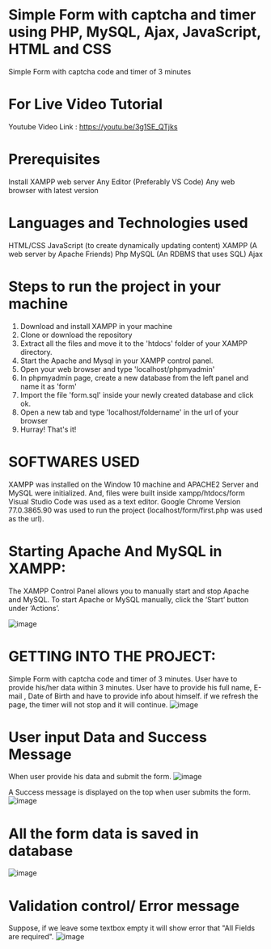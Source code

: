 # Simple Form with captcha and timer using PHP, MySQL, Ajax, JavaScript, HTML and CSS
Simple Form with captcha code and timer of 3 minutes

# For Live Video Tutorial
Youtube Video Link : https://youtu.be/3g1SE_QTjks

# Prerequisites
Install XAMPP web server
Any Editor (Preferably VS Code)
Any web browser with latest version

# Languages and Technologies used
HTML/CSS
JavaScript (to create dynamically updating content)
XAMPP (A web server by Apache Friends)
Php
MySQL (An RDBMS that uses SQL)
Ajax

# Steps to run the project in your machine
1. Download and install XAMPP in your machine
2. Clone or download the repository
3. Extract all the files and move it to the 'htdocs' folder of your XAMPP directory.
4. Start the Apache and Mysql in your XAMPP control panel.
5. Open your web browser and type 'localhost/phpmyadmin'
6. In phpmyadmin page, create a new database from the left panel and name it as 'form'
7. Import the file 'form.sql' inside your newly created database and click ok.
8. Open a new tab and type 'localhost/foldername' in the url of your browser
9. Hurray! That's it!

# SOFTWARES USED
XAMPP was installed on the Window 10 machine and APACHE2 Server and MySQL were initialized. And, files were built inside xampp/htdocs/form
Visual Studio Code was used as a text editor.
Google Chrome Version 77.0.3865.90 was used to run the project (localhost/form/first.php was used as the url).

# Starting Apache And MySQL in XAMPP:
The XAMPP Control Panel allows you to manually start and stop Apache and MySQL. To start Apache or MySQL manually, click the ‘Start’ button under ‘Actions’.

![image](https://user-images.githubusercontent.com/68114246/136844437-4c5d16d0-b79e-422b-872a-6dbf2989258a.png)

# GETTING INTO THE PROJECT:
Simple Form with captcha code and timer of 3 minutes.
User have to provide his/her data within 3 minutes.
User have to provide his full name, E-mail , Date of Birth and have to provide info about himself.
if we refresh the page, the timer will not stop and it will continue.
![image](https://user-images.githubusercontent.com/68114246/136845906-eb1277aa-058c-4307-903d-481caf7d85c2.png)

# User input Data and Success Message
When user provide his data and submit the form. 
![image](https://user-images.githubusercontent.com/68114246/136847217-3b164390-a14c-49e1-b490-0bf05e1edb5e.png)

A Success message is displayed on the top when user submits the form.
![image](https://user-images.githubusercontent.com/68114246/136846809-656c633f-50a0-4663-b865-73f17b38ccba.png)

# All the form data is saved in database
![image](https://user-images.githubusercontent.com/68114246/136847261-ff476a56-736d-471f-a1f8-6f8c93c79ece.png)

# Validation control/ Error message
Suppose, if we leave some textbox empty it will show error that "All Fields are required".
![image](https://user-images.githubusercontent.com/68114246/136846101-e3d2bb68-ef22-4d88-ad0d-511034ab4abe.png)

